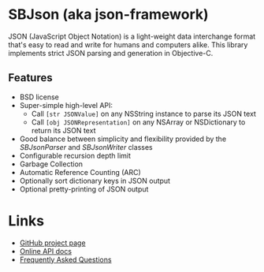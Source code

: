 SBJson (aka json-framework)
===========================

JSON (JavaScript Object Notation) is a light-weight data interchange
format that's easy to read and write for humans and computers alike.
This library implements strict JSON parsing and generation in
Objective-C.

Features
--------

* BSD license
* Super-simple high-level API:
  * Call `[str JSONValue]` on any NSString instance to parse its JSON text
  * Call `[obj JSONRepresentation]` on any NSArray or NSDictionary to return its JSON text
* Good balance between simplicity and flexibility provided by the *SBJsonParser* and *SBJsonWriter* classes
* Configurable recursion depth limit
* Garbage Collection
* Automatic Reference Counting (ARC)
* Optionally sort dictionary keys in JSON output
* Optional pretty-printing of JSON output

Links
=====

* [GitHub project page](http://github.com/stig/json-framework)
* [Online API docs](http://stig.github.com/json-framework/api/3.1)
* [Frequently Asked Questions](http://github.com/stig/json-framework/wiki/FrequentlyAskedQuestions)

